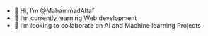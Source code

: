 - 👋 Hi, I’m @MahammadAltaf
- 🌱 I’m currently learning Web development
- 💞️ I’m looking to collaborate on AI and Machine learning Projects

<!---
MahammadAltaf/MahammadAltaf is a ✨ special ✨ repository because its `README.md` (this file) appears on your GitHub profile.
You can click the Preview link to take a look at your changes.
--->
